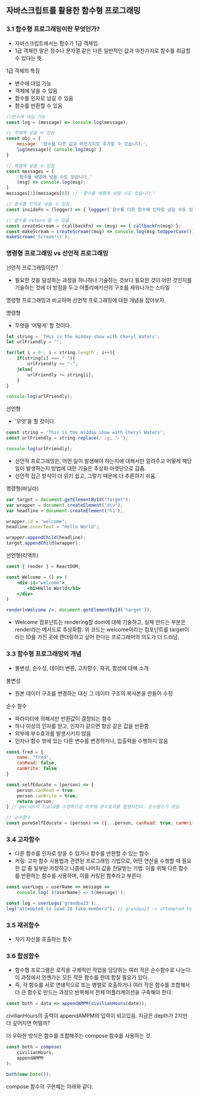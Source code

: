 ## 자바스크립트를 활용한 함수형 프로그래밍

### 3.1 함수형 프로그래밍이란 무엇인가?

- 자바스크립트에서는 함수가 1급 객체임.
- 1급 객체란 말은 정수나 문자열 같은 다른 일반적인 값과 마찬가지로 함수를 취급할 수 있다는 뜻.

1급 객체의 특징

- 변수에 대입 가능
- 객체에 넣을 수 있음
- 함수를 인자로 넘길 수 있음
- 함수를 반환할 수 있음

```jsx
//변수에 대입 가능
const log = (message) => console.log(message);

// 객체에 넣을 수 있음
const obj = {
	message: '함수를 다른 값과 마찬가지로 추가할 수 있습니다.',
	log(message){ console.log(msg) }
}

// 배열에 넣을 수 있음
const messages = [
	'함수를 배열에 넣을 수도 있습니다.'
	(msg) => console.log(msg);
]
messages[1](messages[0]) // '함수를 배열에 넣을 수도 있습니다.'

// 함수를 인자로 넣을 수 있음.
const insideFn = (logger) => { loggger('함수를 다른 함수에 인자로 넘길 수도 있습니다.')};

// 함수를 return 할 수 있음.
const createScream = (callbackFn) => (msg) => { callbackFn(msg) };
const makeScream = createScream((msg) => console.log(msg.toUpperCase()));
makeScream('Scream!!!');

```

### 명령형 프로그래밍 vs 선언적 프로그래밍

선언적 프로그래밍이란?

- 필요한 것을 달성하는 과정을 하나하나 기술하는 것보다 필요한 것이 어떤 것인지를 기술하는 것에 더 방점을 두고 어플리에키션의 구조를 세워나가는 스타일

명령형 프로그래밍과 비교하며 선언적 프로그래밍에 대한 개념을 잡아보자.

명령형

- 무엇을 ‘어떻게’ 할 것이다.

```jsx
let string = 'THis is the midday show with Cheryl Waters';
let urlFriendly = "";

for(let i = 0 ; i < string.length ; i++){
    if(string[i] === " "){
        urlFriendly += "-";
    }else{
        urlFriendly += string[i];
    }
}

console.log(urlFriendly);
```

선언형

- ‘무엇’을 할 것이다.

```jsx
const string = 'This is the midday show with Cheryl Waters';
const urlFriendly = string.replace(/ /g, '-');

console.log(urlFriendly);
```

- 선언적 프로그래밍은, 어떤 일이 발생해야 하는지에 대해서만 알려주고 어떻게 해당 일이 발생하는지 방법에 대한 기술은 추상화 아랫단으로 감춤.
- 선언적 접근 방식이 더 읽기 쉽고, 그렇기 때문에 더 추론하기 쉬움.

명령형(바닐라)

```jsx
var target = document.getElementById("target");
var wrapper = document.createElement("div");
var headline = document.createElement("h1");

wrapper.id = "welcome";
headline.innerText = "Hello World";

wrapper.appendChild(headline);
target.appendChild(wrapper);
```

선언형(리액트)

```jsx
const { render } = ReactDOM;

const Welcome = () => (
	<div id="welcome">
		<h1>Hello World</h1>
	</div>
)

render(<Welcome />, document.getElementById('target'));
```

- Welcome 컴포넌트는 rendering할 dom에 대해 기술하고, 실제 만드는 부분은 render라는 메서드로 추상화함. 위 코드는 welcome이라는 컴포넌트를 target이라는 ID를 가진 곳에 렌더링하고 싶어 한다는 프로그래머의 의도가 더 드러남.

### 3.3 함수형 프로그래밍의 개념

- 불변성, 순수성, 데이터 변환, 고차함수, 재귀, 합성에 대해 소개

불변성

- 원본 데이터 구조를 변경하는 대신 그 데이터 구조의 복사본을 만들어 수정

순수 함수

- 파라미터에 의해서만 반환값이 결정되는 함수
- 하나 이상의 인자를 받고, 인자가 같으면 항상 같은 값을 반환함
- 외부에 부수효과를 발생시키지 않음
- 인자나 함수 밖에 있는 다른 변수를 변경하거나, 입출력을 수행하지 않음

```jsx
const fred = {
	name: "fred",
	canRead: false,
	canWrite: false
}

const selfEducate = (person) => {
	person.canRead = true;
	person.canWrite = true;
	return person;
} // person의 field를 수정하므로 외부에 부수효과를 발생시킨다. 순수함수가 아님

// 순수함수
const pureSelfEducate = (person) => ({...person, canRead: true, canWrite: true})
```

### 3.4 고차함수

- 다른 함수를 인자로 받을 수 있거나 함수를 반환할 수 있는 함수
- 커링: 고차 함수 사용법과 관련된 프로그래밍 기법으로, 어떤 연산을 수행할 때 필요한 값 중 일부만 저장하고 나중에 나머지 값을 전달받는 기법. 이를 위해 다른 함수를 반환하는 함수를 사용하며, 이를 커링된 함수라고 부른다.

```jsx
const userLogs = userName => message => 
	console.log(`${userName} => ${message}`);

const log = userLogs('grandpa23');
log("attempted to load 20 fake members"); // grandpa23 -> attempted to load 20 fake members
```

### 3.5 재귀함수

- 자기 자신을 호출하는 함수

### 3.6 합성함수

- 함수형 프로그램은 로직을 구체적인 작업을 담당하는 여러 작은 순수함수로 나눈다. 이 과정에서 언젠가는 모든 작은 함수를 한데 합칠 필요가 있다.
- 즉, 각 함수를 서로 연쇄적으로 또는 병렬로 호출하거나 여러 작은 함수를 조합해서 더 큰 함수로 만드는 과정으 반복해서 전체 어플리케이션을 구축해야 한다.

```jsx
const both = data => appendAMPM(civilianHours(date));
```

civilianHours의 출력이 appendAMPM의 입력이 되고있음. 지금은 depth가 2지만 더 깊어지면 어떨까?

더 우아한 방식은 함수를 조합해주는 compose 함수를 사용하는 것.

```jsx
const both = compose(
	civilianHours,
	appendAMPM
);

both(new Date());
```

compose 함수의 구현체는 아래와 같다.